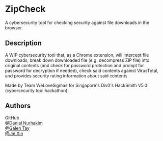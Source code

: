 # ZipCheck

A cybersecurity tool for checking security against file downloads in the browser.

## Description

A WIP cybersecurity tool that, as a Chrome extension, will intercept file downloads, break down downloaded file (e.g. decompress ZIP file) into original contents (and check for password protection and prompt for password for decryption if needed), check said contents against VirusTotal, and provides security rating information about said contents.

Made by Team WeLoveSigmas for Singapore's Div0's HackSmith V5.0 (cybersecurity tool hackathon).

## Authors
GitHub<br>
[@Danial Nurhakim](https://github.com/dnlnrkm)<br>
[@Galen Tay](https://github.com/GalenLovesCheese)<br>
[@Jie Xin](https://github.com/LuKaito1412)